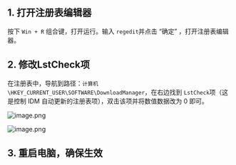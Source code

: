 ## 1. 打开注册表编辑器

按下 `Win + R` 组合键，打开运行。输入 `regedit`并点击 “确定” ，打开注册表编辑器。
## 2. 修改LstCheck项
在注册表中，导航到路径：`计算机\HKEY_CURRENT_USER\SOFTWARE\DownloadManager`，在右边找到 `LstCheck`项（这是控制 IDM 自动更新的注册表项），双击该项并将数值数据改为 0 即可。

  
![image.png](http://tuchuang.nicebb.cc/picture20240906132614.png)

![image.png](http://tuchuang.nicebb.cc/picture20240906132626.png)

## 3. 重启电脑，确保生效